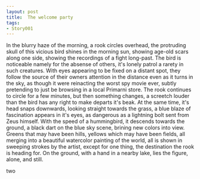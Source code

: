 ```yaml
---
layout: post
title:  The welcome party
tags:
- Story001
---
```


In the blurry haze of the morning, a rook circles overhead, the protruding skull of this vicious bird shines in the morning sun, showing age-old scars along one side, showing the recordings of a fight long-past.  The bird is noticeable namely for the absense of others, it's lonely patrol a rarety in such creatures.  With eyes appearing to be fixed on a distant spot, they follow the source of their owners attention in the distance even as it turns in the sky, as though it were reinacting the worst spy movie ever, subtly pretending to just be browsing in a local Primarni store.  The rook continues to circle for a few minutes, but then something changes, a screetch louder than the bird has any right to make departs it's beak.  At the same time, it's head snaps downwards, looking straight towards the grass, a blue blaze of fascination appears in it's eyes, as dangerous as a lightning bolt sent from Zeus himself.  With the speed of a hummingbird, it descends towards the ground, a black dart on the blue sky scene, brining new colors into view.  Greens that may have been hills, yellows which may have been fields, all merging into a beautiful watercolor painting of the world, all is shown in sweeping strokes by the artist, except for one thing, the destination the rook is heading for.  On the ground, with a hand in a nearby lake, lies the figure, alone, and still.

two